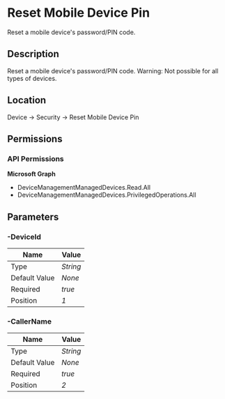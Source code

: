 # Reset Mobile Device Pin

Reset a mobile device's password/PIN code.

## Description

Reset a mobile device's password/PIN code. Warning: Not possible for all types of devices.

## Location

Device &rarr; Security &rarr; Reset Mobile Device Pin

## Permissions

### API Permissions

**Microsoft Graph**
- DeviceManagementManagedDevices.Read.All
- DeviceManagementManagedDevices.PrivilegedOperations.All

## Parameters

### -DeviceId

| Name | Value |
|---|---|
| Type | _String_ |
| Default Value | _None_ |
| Required | _true_ |
| Position | _1_ |

### -CallerName

| Name | Value |
|---|---|
| Type | _String_ |
| Default Value | _None_ |
| Required | _true_ |
| Position | _2_ |



